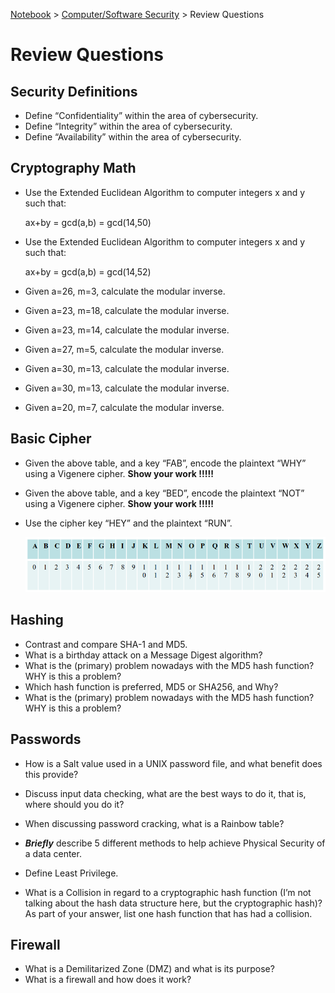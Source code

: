 <a href="../">Notebook</a> > <a href="./">Computer/Software Security</a> > Review Questions

# Review Questions



## Security Definitions

* Define “Confidentiality” within the area of cybersecurity.
* Define “Integrity” within the area of cybersecurity.
* Define “Availability” within the area of cybersecurity.



## Cryptography Math

* Use the Extended Euclidean Algorithm to computer integers x and y such that:

  ax+by = gcd(a,b) = gcd(14,50)

* Use the Extended Euclidean Algorithm to computer integers x and y such that:

  ax+by = gcd(a,b) = gcd(14,52)

* Given a=26, m=3, calculate the modular inverse.
* Given a=23, m=18, calculate the modular inverse.
* Given a=23, m=14, calculate the modular inverse.
* Given a=27, m=5, calculate the modular inverse.
* Given a=30, m=13, calculate the modular inverse.
* Given a=30, m=13, calculate the modular inverse.
* Given a=20, m=7, calculate the modular inverse.



## Basic Cipher

* Given the above table, and a key “FAB”, encode the plaintext “WHY” using a Vigenere cipher.  **Show your work !!!!!**

* Given the above table, and a key “BED”, encode the plaintext “NOT” using a Vigenere cipher.  **Show your work !!!!!**

* Use the cipher key “HEY” and the plaintext “RUN”.

  <img src="./img/vigenere-encryption.png" alt="vigenere-encryption" width="700">



## Hashing

* Contrast and compare SHA-1 and MD5.
* What is a birthday attack on a Message Digest algorithm?
* What is the (primary) problem nowadays with the MD5 hash function?  WHY is this a problem? 
* Which hash function is preferred, MD5 or SHA256, and Why?
* What is the (primary) problem nowadays with the MD5 hash function?  WHY is this a problem?



## Passwords

* How is a Salt value used in a UNIX password file, and what benefit does this provide?

* Discuss input data checking, what are the best ways to do it, that is, where should you do it?

* When discussing password cracking, what is a Rainbow table?

* ***Briefly*** describe 5 different methods to help achieve Physical Security of a data center.

* Define Least Privilege.

* What is a Collision in regard to a cryptographic hash function (I’m not talking about the hash data structure here, but the cryptographic hash)?  As part of your answer, list one hash function that has had a collision.



## Firewall

* What is a Demilitarized Zone (DMZ) and what is its purpose?
* What is a firewall and how does it work?

